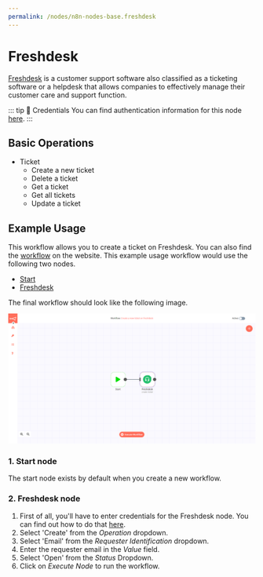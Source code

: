 ```yaml
---
permalink: /nodes/n8n-nodes-base.freshdesk
---
```


# Freshdesk

[Freshdesk](https://freshdesk.com/) is a customer support software also classified as a ticketing software or a helpdesk that allows companies to effectively manage their customer care and support function.

::: tip 🔑 Credentials
You can find authentication information for this node [here](../../../credentials/Freshdesk/README.md).
:::

## Basic Operations

- Ticket
    - Create a new ticket
    - Delete a ticket
    - Get a ticket
    - Get all tickets
    - Update a ticket

## Example Usage

This workflow allows you to create a ticket on Freshdesk. You can also find the [workflow](https://n8n.io/workflows/448) on the website. This example usage workflow would use the following two nodes.
- [Start](../../core-nodes/Start/README.md)
- [Freshdesk]()

The final workflow should look like the following image.

![A workflow with the Freshdesk node](./workflow.png)

### 1. Start node

The start node exists by default when you create a new workflow.

### 2. Freshdesk node

1. First of all, you'll have to enter credentials for the Freshdesk node. You can find out how to do that [here](../../../credentials/Freshdesk/README.md).
2. Select 'Create' from the *Operation* dropdown.
2. Select 'Email' from the *Requester Identification* dropdown.
4. Enter the requester email in the *Value* field.
3. Select 'Open' from the *Status* Dropdown.
5. Click on *Execute Node* to run the workflow.
